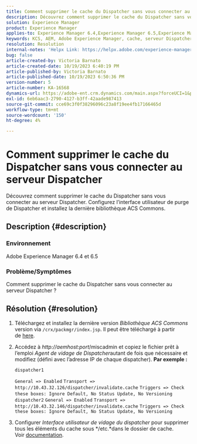 ```yaml
---
title: Comment supprimer le cache du Dispatcher sans vous connecter au serveur Dispatcher
description: Découvrez comment supprimer le cache du Dispatcher sans vous connecter au serveur Dispatcher.
solution: Experience Manager
product: Experience Manager
applies-to: Experience Manager 6.4,Experience Manager 6.5,Experience Manager
keywords: KCS, AEM, Adobe Experience Manager, cache, serveur Dispatcher
resolution: Resolution
internal-notes: 'Helpx Link: https://helpx.adobe.com/experience-manager/kb/How-to-delete-the-dispatcher-cache-without-logging-into-the-Dispatchers-AEM.html'
bug: false
article-created-by: Victoria Barnato
article-created-date: 10/19/2023 6:40:19 PM
article-published-by: Victoria Barnato
article-published-date: 10/19/2023 6:50:36 PM
version-number: 5
article-number: KA-16568
dynamics-url: https://adobe-ent.crm.dynamics.com/main.aspx?forceUCI=1&pagetype=entityrecord&etn=knowledgearticle&id=94f206ee-ae6e-ee11-8df0-6045bd006793
exl-id: 6eb6aac3-2790-4127-b3ff-42aade987413
source-git-commit: cce69c3f0f38296096c23a8f19ee4fb17166465d
workflow-type: tm+mt
source-wordcount: '150'
ht-degree: 4%

---
```


# Comment supprimer le cache du Dispatcher sans vous connecter au serveur Dispatcher


Découvrez comment supprimer le cache du Dispatcher sans vous connecter au serveur Dispatcher. Configurez l’interface utilisateur de purge de Dispatcher et installez la dernière bibliothèque ACS Commons.

## Description {#description}


### <b>Environnement</b>

Adobe Experience Manager 6.4 et 6.5



### <b>Problème/Symptômes</b>

Comment supprimer le cache du Dispatcher sans vous connecter au serveur Dispatcher ?


## Résolution {#resolution}


1. Téléchargez et installez la dernière version *Bibliothèque ACS Commons* version via `/crx/packmgr/index.jsp`. Il peut être téléchargé à partir de [here](https://github.com/Adobe-Consulting-Services/acs-aem-commons/releases).
2. Accédez à *http://aemhost:port*/miscadmin et copiez le fichier prêt à l’emploi *Agent de vidage de Dispatcher*autant de fois que nécessaire et modifiez (défini avec l’adresse IP de chaque dispatcher).
   <b>Par exemple :</b>



   ```
   dispatcher1
   ```


   `General => Enabled`
   `Transport => http://10.43.32.126/dispatcher/invalidate.cache`
   `Triggers => Check these boxes: Ignore Default, No Status Update, No Versioning`
   ` `
   `dispatcher2`
   `General => Enabled`
   `Transport => http://10.43.32.146/dispatcher/invalidate.cache`
   `Triggers => Check these boxes: Ignore Default, No Status Update, No Versioning`
3. Configurer *Interface utilisateur de vidage du dispatcher* pour supprimer tous les éléments du cache sous */etc.*dans le dossier de cache. Voir [documentation](https://adobe-consulting-services.github.io/acs-aem-commons/features/dispatcher-flush-ui/index.html).
